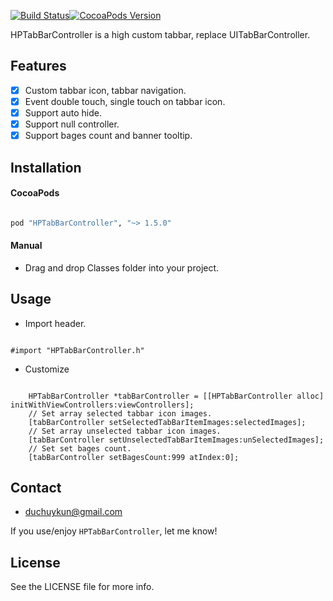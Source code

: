 [![Build Status](https://travis-ci.org/huyphams/HPTabBarController.svg)](https://travis-ci.org/huyphams/HPTabBarController)[![CocoaPods Version](https://cocoapod-badges.herokuapp.com/v/HPTabBarController/badge.png)](http://cocoapods.org/?q=HPTabBarController)


HPTabBarController is a high custom tabbar, replace UITabBarController.

## Features

- [x] Custom tabbar icon, tabbar navigation.
- [x] Event double touch, single touch on tabbar icon.
- [x] Support auto hide.
- [x] Support null controller.
- [x] Support bages count and banner tooltip.

## Installation

#### CocoaPods

```ruby

pod "HPTabBarController", "~> 1.5.0"

```

#### Manual

 - Drag and drop Classes folder into your project.

## Usage

- Import header.

```objc

#import "HPTabBarController.h"

```

 - Customize

```objc

    HPTabBarController *tabBarController = [[HPTabBarController alloc] initWithViewControllers:viewControllers];
    // Set array selected tabbar icon images.
    [tabBarController setSelectedTabBarItemImages:selectedImages];
    // Set array unselected tabbar icon images.
    [tabBarController setUnselectedTabBarItemImages:unSelectedImages];
    // Set set bages count.
    [tabBarController setBagesCount:999 atIndex:0];

```

## Contact

- [duchuykun@gmail.com](http://huypham.me)

If you use/enjoy `HPTabBarController`, let me know!

## License

See the LICENSE file for more info.
